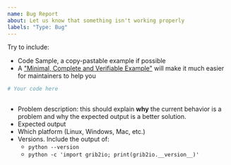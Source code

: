 ```yaml
---
name: Bug Report
about: Let us know that something isn't working properly
labels: "Type: Bug"
---
```

Try to include: 
- Code Sample, a copy-pastable example if possible
- A ["Minimal, Complete and Verifiable Example"](http://matthewrocklin.com/blog/work/2018/02/28/minimal-bug-reports) will make it much easier for maintainers to help you

```python
# Your code here
 
```
- Problem description: this should explain **why** the current behavior is a problem and why the expected output is a better solution.
- Expected output
- Which platform (Linux, Windows, Mac, etc.)
- Versions. Include the output of:
  * `python --version`
  * `python -c 'import grib2io; print(grib2io.__version__)'`
